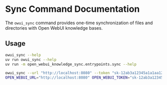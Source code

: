 # Sync Command Documentation

The `owui_sync` command provides one-time synchronization of files and directories with Open WebUI knowledge bases.

## Usage

```bash
owui_sync --help
uv run owui_sync --help
uv run -m open_webui_knowledge_sync.entrypoints.sync --help

owui_sync --url "http://localhost:8080" --token "sk-12ab3a12345a1a1aa123a1234a1ab123" --knowledge "my_knowledge_name" /path/1 /path/2 /path/3/file.name
OPEN_WEBUI_URL="http://localhost:8080" OPEN_WEBUI_TOKEN="sk-12ab3a12345a1a1aa123a1234a1ab123" owui_sync --knowledge "my_knowledge_id" /path/1 /path/2 /path/3/file.name
```
